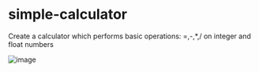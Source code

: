 # simple-calculator
Create a calculator which performs basic operations: =,-,*,/ on integer and float numbers

![image](https://user-images.githubusercontent.com/43245510/177534655-934b1c91-67b3-4532-8034-ab855b289f6d.png)
